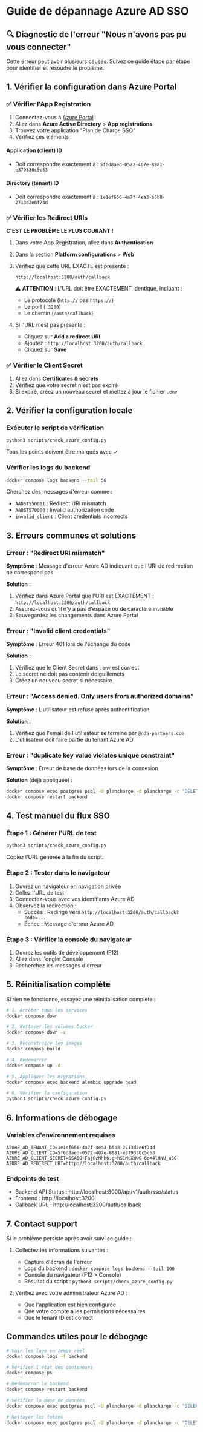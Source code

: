 # Guide de dépannage Azure AD SSO

## 🔍 Diagnostic de l'erreur "Nous n'avons pas pu vous connecter"

Cette erreur peut avoir plusieurs causes. Suivez ce guide étape par étape pour identifier et résoudre le problème.

## 1. Vérifier la configuration dans Azure Portal

### ✅ Vérifier l'App Registration

1. Connectez-vous à [Azure Portal](https://portal.azure.com)
2. Allez dans **Azure Active Directory** > **App registrations**
3. Trouvez votre application "Plan de Charge SSO"
4. Vérifiez ces éléments :

#### Application (client) ID
- Doit correspondre exactement à : `5f6d8aed-0572-407e-8981-e379330c5c53`

#### Directory (tenant) ID  
- Doit correspondre exactement à : `1e1ef656-4a7f-4ea3-b5b8-2713d2e6f74d`

### ✅ Vérifier les Redirect URIs

**C'EST LE PROBLÈME LE PLUS COURANT !**

1. Dans votre App Registration, allez dans **Authentication**
2. Dans la section **Platform configurations** > **Web**
3. Vérifiez que cette URL EXACTE est présente :
   ```
   http://localhost:3200/auth/callback
   ```
   
   ⚠️ **ATTENTION** : L'URL doit être EXACTEMENT identique, incluant :
   - Le protocole (`http://` pas `https://`)
   - Le port (`:3200`)
   - Le chemin (`/auth/callback`)

4. Si l'URL n'est pas présente :
   - Cliquez sur **Add a redirect URI**
   - Ajoutez : `http://localhost:3200/auth/callback`
   - Cliquez sur **Save**

### ✅ Vérifier le Client Secret

1. Allez dans **Certificates & secrets**
2. Vérifiez que votre secret n'est pas expiré
3. Si expiré, créez un nouveau secret et mettez à jour le fichier `.env`

## 2. Vérifier la configuration locale

### Exécuter le script de vérification

```bash
python3 scripts/check_azure_config.py
```

Tous les points doivent être marqués avec ✓

### Vérifier les logs du backend

```bash
docker compose logs backend --tail 50
```

Cherchez des messages d'erreur comme :
- `AADSTS50011` : Redirect URI mismatch
- `AADSTS70000` : Invalid authorization code
- `invalid_client` : Client credentials incorrects

## 3. Erreurs communes et solutions

### Erreur : "Redirect URI mismatch"

**Symptôme** : Message d'erreur Azure AD indiquant que l'URI de redirection ne correspond pas

**Solution** :
1. Vérifiez dans Azure Portal que l'URI est EXACTEMENT : `http://localhost:3200/auth/callback`
2. Assurez-vous qu'il n'y a pas d'espace ou de caractère invisible
3. Sauvegardez les changements dans Azure Portal

### Erreur : "Invalid client credentials"

**Symptôme** : Erreur 401 lors de l'échange du code

**Solution** :
1. Vérifiez que le Client Secret dans `.env` est correct
2. Le secret ne doit pas contenir de guillemets
3. Créez un nouveau secret si nécessaire

### Erreur : "Access denied. Only users from authorized domains"

**Symptôme** : L'utilisateur est refusé après authentification

**Solution** :
1. Vérifiez que l'email de l'utilisateur se termine par `@nda-partners.com`
2. L'utilisateur doit faire partie du tenant Azure AD

### Erreur : "duplicate key value violates unique constraint"

**Symptôme** : Erreur de base de données lors de la connexion

**Solution** (déjà appliquée) :
```bash
docker compose exec postgres psql -U plancharge -d plancharge -c "DELETE FROM refresh_tokens;"
docker compose restart backend
```

## 4. Test manuel du flux SSO

### Étape 1 : Générer l'URL de test

```bash
python3 scripts/check_azure_config.py
```

Copiez l'URL générée à la fin du script.

### Étape 2 : Tester dans le navigateur

1. Ouvrez un navigateur en navigation privée
2. Collez l'URL de test
3. Connectez-vous avec vos identifiants Azure AD
4. Observez la redirection :
   - Succès : Redirigé vers `http://localhost:3200/auth/callback?code=...`
   - Échec : Message d'erreur Azure AD

### Étape 3 : Vérifier la console du navigateur

1. Ouvrez les outils de développement (F12)
2. Allez dans l'onglet Console
3. Recherchez les messages d'erreur

## 5. Réinitialisation complète

Si rien ne fonctionne, essayez une réinitialisation complète :

```bash
# 1. Arrêter tous les services
docker compose down

# 2. Nettoyer les volumes Docker
docker compose down -v

# 3. Reconstruire les images
docker compose build

# 4. Redémarrer
docker compose up -d

# 5. Appliquer les migrations
docker compose exec backend alembic upgrade head

# 6. Vérifier la configuration
python3 scripts/check_azure_config.py
```

## 6. Informations de débogage

### Variables d'environnement requises

```env
AZURE_AD_TENANT_ID=1e1ef656-4a7f-4ea3-b5b8-2713d2e6f74d
AZURE_AD_CLIENT_ID=5f6d8aed-0572-407e-8981-e379330c5c53
AZURE_AD_CLIENT_SECRET=SSA8Q~FajGzMhh6.g~hS1MuXWwG-6oX4lHNU_aSG
AZURE_AD_REDIRECT_URI=http://localhost:3200/auth/callback
```

### Endpoints de test

- Backend API Status : http://localhost:8000/api/v1/auth/sso/status
- Frontend : http://localhost:3200
- Callback URL : http://localhost:3200/auth/callback

## 7. Contact support

Si le problème persiste après avoir suivi ce guide :

1. Collectez les informations suivantes :
   - Capture d'écran de l'erreur
   - Logs du backend : `docker compose logs backend --tail 100`
   - Console du navigateur (F12 > Console)
   - Résultat du script : `python3 scripts/check_azure_config.py`

2. Vérifiez avec votre administrateur Azure AD :
   - Que l'application est bien configurée
   - Que votre compte a les permissions nécessaires
   - Que le tenant ID est correct

## Commandes utiles pour le débogage

```bash
# Voir les logs en temps réel
docker compose logs -f backend

# Vérifier l'état des conteneurs
docker compose ps

# Redémarrer le backend
docker compose restart backend

# Vérifier la base de données
docker compose exec postgres psql -U plancharge -d plancharge -c "SELECT email, azure_id FROM users;"

# Nettoyer les tokens
docker compose exec postgres psql -U plancharge -d plancharge -c "DELETE FROM refresh_tokens;"
```